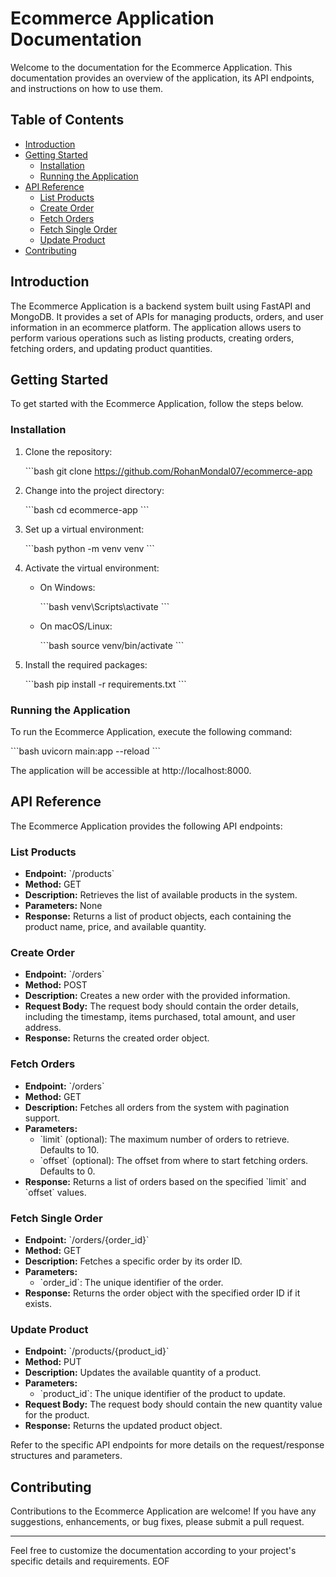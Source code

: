 # Ecommerce Application Documentation

Welcome to the documentation for the Ecommerce Application. This documentation provides an overview of the application, its API endpoints, and instructions on how to use them.

## Table of Contents

- [Introduction](#introduction)
- [Getting Started](#getting-started)
  - [Installation](#installation)
  - [Running the Application](#running-the-application)
- [API Reference](#api-reference)
  - [List Products](#list-products)
  - [Create Order](#create-order)
  - [Fetch Orders](#fetch-orders)
  - [Fetch Single Order](#fetch-single-order)
  - [Update Product](#update-product)
- [Contributing](#contributing)

## Introduction

The Ecommerce Application is a backend system built using FastAPI and MongoDB. It provides a set of APIs for managing products, orders, and user information in an ecommerce platform. The application allows users to perform various operations such as listing products, creating orders, fetching orders, and updating product quantities.

## Getting Started

To get started with the Ecommerce Application, follow the steps below.

### Installation

1. Clone the repository:

   \```bash
   git clone https://github.com/RohanMondal07/ecommerce-app
   

2. Change into the project directory:

   \```bash
       cd ecommerce-app
   \```

3. Set up a virtual environment:

   \```bash
       python -m venv venv
   \```

4. Activate the virtual environment:

   - On Windows:

     \```bash
       venv\Scripts\activate
     \```

   - On macOS/Linux:

     \```bash
       source venv/bin/activate
     \```

5. Install the required packages:

   \```bash
     pip install -r requirements.txt
   \```

### Running the Application

To run the Ecommerce Application, execute the following command:

\```bash
  uvicorn main:app --reload
\```

The application will be accessible at http://localhost:8000.

## API Reference

The Ecommerce Application provides the following API endpoints:

### List Products

- **Endpoint:** \`/products\`
- **Method:** GET
- **Description:** Retrieves the list of available products in the system.
- **Parameters:** None
- **Response:** Returns a list of product objects, each containing the product name, price, and available quantity.

### Create Order

- **Endpoint:** \`/orders\`
- **Method:** POST
- **Description:** Creates a new order with the provided information.
- **Request Body:** The request body should contain the order details, including the timestamp, items purchased, total amount, and user address.
- **Response:** Returns the created order object.

### Fetch Orders

- **Endpoint:** \`/orders\`
- **Method:** GET
- **Description:** Fetches all orders from the system with pagination support.
- **Parameters:**
  - \`limit\` (optional): The maximum number of orders to retrieve. Defaults to 10.
  - \`offset\` (optional): The offset from where to start fetching orders. Defaults to 0.
- **Response:** Returns a list of orders based on the specified \`limit\` and \`offset\` values.

### Fetch Single Order

- **Endpoint:** \`/orders/{order_id}\`
- **Method:** GET
- **Description:** Fetches a specific order by its order ID.
- **Parameters:**
  - \`order_id\`: The unique identifier of the order.
- **Response:** Returns the order object with the specified order ID if it exists.

### Update Product

- **Endpoint:** \`/products/{product_id}\`
- **Method:** PUT
- **Description:** Updates the available quantity of a product.
- **Parameters:**
  - \`product_id\`: The unique identifier of the product to update.
- **Request Body:** The request body should contain the new quantity value for the product.
- **Response:** Returns the updated product object.

Refer to the specific API endpoints for more details on the request/response structures and parameters.

## Contributing

Contributions to the Ecommerce Application are welcome! If you have any suggestions, enhancements, or bug fixes, please submit a pull request.



---

Feel free to customize the documentation according to your project's specific details and requirements.
EOF



